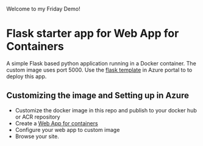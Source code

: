 Welcome to my Friday Demo!


# Flask starter app for Web App for Containers
 
A simple Flask based python application running in a Docker container. The custom image uses port 5000.  Use the [flask template](https://portal.azure.com/#create/PTVS.flasklinux) in Azure portal to to deploy this app.

## Customizing the image and Setting up in Azure
- Customize the docker image in this repo and publish to your docker hub or ACR repository
- Create a [Web App for containers](https://portal.azure.com/#create/microsoft.appsvclinux)
- Configure your web app to custom image  
- Browse your site. 
 

